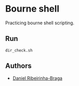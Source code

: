 # Bourne shell

Practicing bourne shell scripting.

## Run

```shell
dir_check.sh
```

## Authors

- [Daniel Ribeirinha-Braga](https://github.com/DBragz)
